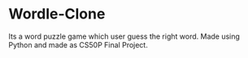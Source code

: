 # Wordle-Clone
Its a word puzzle game which user guess the right word.
Made using Python and made as CS50P Final Project.
